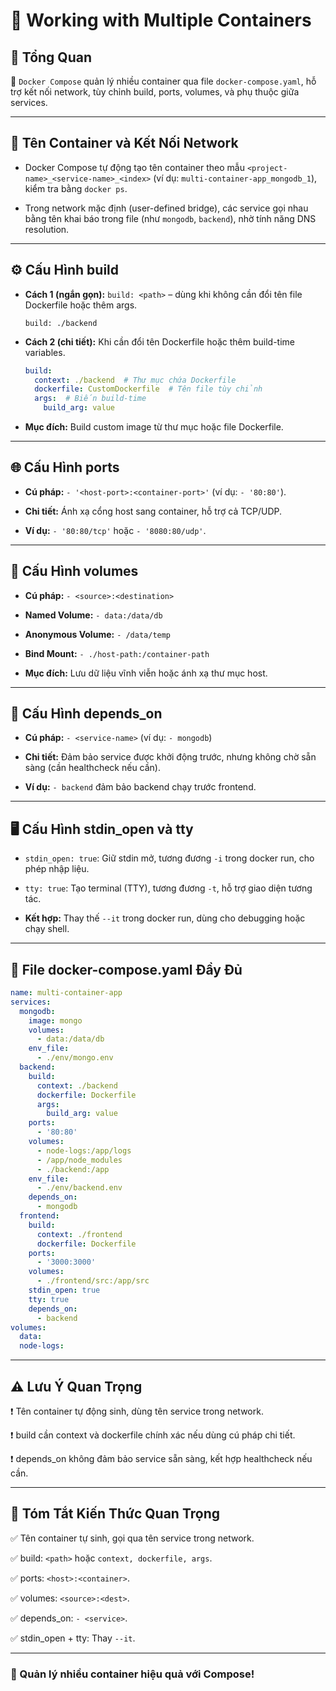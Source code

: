 # 📝 Working with Multiple Containers

## 📌 Tổng Quan

🧩 `Docker Compose` quản lý nhiều container qua file `docker-compose.yaml`, hỗ trợ kết nối network, tùy chỉnh build, ports, volumes, và phụ thuộc giữa services.

---

## 🔗 Tên Container và Kết Nối Network

- Docker Compose tự động tạo tên container theo mẫu `<project-name>_<service-name>_<index>` (ví dụ: `multi-container-app_mongodb_1`), kiểm tra bằng `docker ps`.

- Trong network mặc định (user-defined bridge), các service gọi nhau bằng tên khai báo trong file (như `mongodb`, `backend`), nhờ tính năng DNS resolution.

---

## ⚙️ Cấu Hình build

- **Cách 1 (ngắn gọn):** `build: <path>` – dùng khi không cần đổi tên file Dockerfile hoặc thêm args.

  ```
  build: ./backend
  ```

- **Cách 2 (chi tiết):** Khi cần đổi tên Dockerfile hoặc thêm build-time variables.

  ```yaml
  build:
    context: ./backend  # Thư mục chứa Dockerfile
    dockerfile: CustomDockerfile  # Tên file tùy chỉnh
    args:  # Biến build-time
      build_arg: value
  ```

- **Mục đích:** Build custom image từ thư mục hoặc file Dockerfile.

---

## 🌐 Cấu Hình ports

- **Cú pháp:** `- '<host-port>:<container-port>'` (ví dụ: `- '80:80'`).

- **Chi tiết:** Ánh xạ cổng host sang container, hỗ trợ cả TCP/UDP.

- **Ví dụ:** `- '80:80/tcp'` hoặc `- '8080:80/udp'`.

---

## 💾 Cấu Hình volumes

- **Cú pháp:** `- <source>:<destination>`

- **Named Volume:** `- data:/data/db`

- **Anonymous Volume:** `- /data/temp`

- **Bind Mount:** `- ./host-path:/container-path`

- **Mục đích:** Lưu dữ liệu vĩnh viễn hoặc ánh xạ thư mục host.

---

## 🔗 Cấu Hình depends_on

- **Cú pháp:** `- <service-name>` (ví dụ: `- mongodb`)

- **Chi tiết:** Đảm bảo service được khởi động trước, nhưng không chờ sẵn sàng (cần healthcheck nếu cần).

- **Ví dụ:** `- backend` đảm bảo backend chạy trước frontend.

---

## 🖥️ Cấu Hình stdin_open và tty

- `stdin_open: true`: Giữ stdin mở, tương đương `-i` trong docker run, cho phép nhập liệu.

- `tty: true`: Tạo terminal (TTY), tương đương `-t`, hỗ trợ giao diện tương tác.

- **Kết hợp:** Thay thế `--it` trong docker run, dùng cho debugging hoặc chạy shell.

---

## 📄 File docker-compose.yaml Đầy Đủ

```yaml
name: multi-container-app
services:
  mongodb:
    image: mongo
    volumes:
      - data:/data/db
    env_file:
      - ./env/mongo.env
  backend:
    build:
      context: ./backend
      dockerfile: Dockerfile
      args:
        build_arg: value
    ports:
      - '80:80'
    volumes:
      - node-logs:/app/logs
      - /app/node_modules
      - ./backend:/app
    env_file:
      - ./env/backend.env
    depends_on:
      - mongodb
  frontend:
    build:
      context: ./frontend
      dockerfile: Dockerfile
    ports:
      - '3000:3000'
    volumes:
      - ./frontend/src:/app/src
    stdin_open: true
    tty: true
    depends_on:
      - backend
volumes:
  data:
  node-logs:
```

---

## ⚠️ Lưu Ý Quan Trọng

❗ Tên container tự động sinh, dùng tên service trong network.

❗ build cần context và dockerfile chính xác nếu dùng cú pháp chi tiết.

❗ depends_on không đảm bảo service sẵn sàng, kết hợp healthcheck nếu cần.

---

## 📌 Tóm Tắt Kiến Thức Quan Trọng

✅ Tên container tự sinh, gọi qua tên service trong network.

✅ build: `<path>` hoặc `context, dockerfile, args`.

✅ ports: `<host>:<container>`.

✅ volumes: `<source>:<dest>`.

✅ depends_on: `- <service>`.

✅ stdin_open + tty: Thay `--it`.

---

### 🚀 Quản lý nhiều container hiệu quả với Compose!